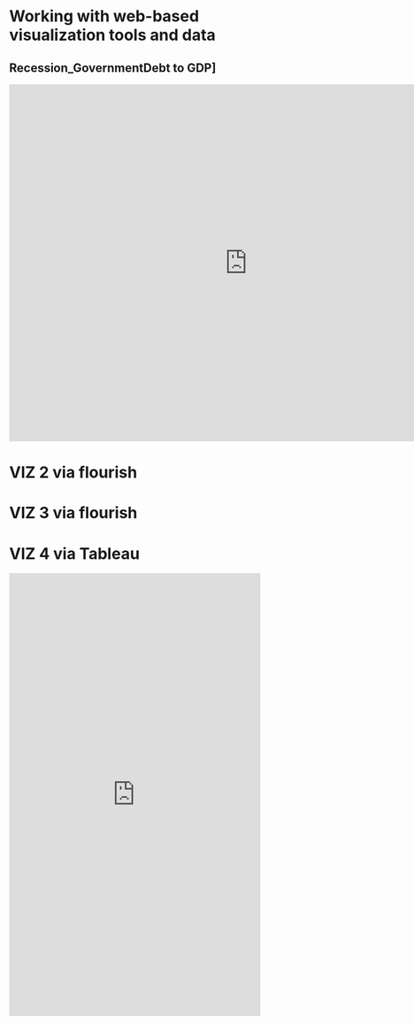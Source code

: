 # Working with web-based visualization tools and data

## Recession_GovernmentDebt to GDP]

<iframe src="https://data.oecd.org/chart/6vi6" width="860" height="645" style="border: 0" mozallowfullscreen="true" webkitallowfullscreen="true" allowfullscreen="true"><a href="https://data.oecd.org/chart/6vi6" target="_blank">OECD Chart: General government debt, Total, % of GDP, Annual, 2008</a></iframe>


# VIZ 2 via flourish

<div class="flourish-embed flourish-chart" data-src="visualisation/7675634"><script src="https://public.flourish.studio/resources/embed.js"></script></div>

# VIZ 3 via flourish

<div class="flourish-embed flourish-hierarchy" data-src="visualisation/7676681"><script src="https://public.flourish.studio/resources/embed.js"></script></div>

# VIZ 4 via Tableau
  
  <iframe
  src = "https://public.tableau.com/views/OECDDataVisualization/Dashboard1?:showVizHome=no&:embed=true" width="90%" height="800" seamless frameborder="0"
scrolling="no"></iframe>

